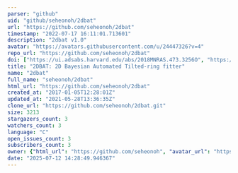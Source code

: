 ```yaml
---
parser: "github"
uid: "github/seheonoh/2dbat"
url: "https://github.com/seheonoh/2dbat"
timestamp: "2022-07-17 16:11:01.713601"
description: "2dbat v1.0"
avatar: "https://avatars.githubusercontent.com/u/24447326?v=4"
repo_url: "https://github.com/seheonoh/2dbat"
doi: ["https://ui.adsabs.harvard.edu/abs/2018MNRAS.473.3256O", "https://ui.adsabs.harvard.edu/abs/2020ascl.soft05012O/abstract"]
title: "2DBAT: 2D Bayesian Automated Tilted-ring fitter"
name: "2dbat"
full_name: "seheonoh/2dbat"
html_url: "https://github.com/seheonoh/2dbat"
created_at: "2017-01-05T12:28:01Z"
updated_at: "2021-05-28T13:36:35Z"
clone_url: "https://github.com/seheonoh/2dbat.git"
size: 3213
stargazers_count: 3
watchers_count: 3
language: "C"
open_issues_count: 3
subscribers_count: 3
owner: {"html_url": "https://github.com/seheonoh", "avatar_url": "https://avatars.githubusercontent.com/u/24447326?v=4", "login": "seheonoh", "type": "User"}
date: "2025-07-12 14:28:49.946367"
---
```

